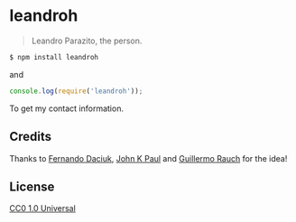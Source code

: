 # leandroh

> Leandro Parazito, the person.

```bash
$ npm install leandroh
```

and

```js
console.log(require('leandroh'));
```

To get my contact information.

## Credits

Thanks to [Fernando Daciuk](https://github.com/fdaciuk/fdaciuk), [John K Paul](https://github.com/johnkpaul/johnkpaul) and [Guillermo Rauch](https://github.com/rauchg/rauchg) for the idea!

## License

[CC0 1.0 Universal](https://github.com/leandroh/leandroh/blob/master/LICENSE.md)
